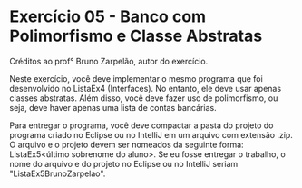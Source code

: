 # Exercício 05 - Banco com Polimorfismo e Classe Abstratas

Créditos ao prof° Bruno Zarpelão, autor do exercício.

Neste exercício, você deve implementar o mesmo programa que foi desenvolvido no ListaEx4 (Interfaces). No entanto, ele deve usar apenas classes abstratas. Além disso, você deve fazer uso de polimorfismo, ou seja, deve haver apenas uma lista de contas bancárias. 

Para entregar o programa, você deve compactar a pasta do projeto do programa criado no Eclipse ou no IntelliJ em um arquivo com extensão .zip. O arquivo e o projeto devem ser nomeados da seguinte forma: ListaEx5<primeiro nome do aluno><último sobrenome do aluno>. Se eu fosse entregar o trabalho, o nome do arquivo e do projeto no Eclipse ou no IntelliJ seriam "ListaEx5BrunoZarpelao".